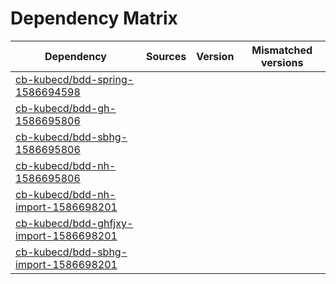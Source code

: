 # Dependency Matrix

Dependency | Sources | Version | Mismatched versions
---------- | ------- | ------- | -------------------
[cb-kubecd/bdd-spring-1586694598](https://github.com/cb-kubecd/bdd-spring-1586694598.git) |  | []() | 
[cb-kubecd/bdd-gh-1586695806](https://github.com/cb-kubecd/bdd-gh-1586695806.git) |  | []() | 
[cb-kubecd/bdd-sbhg-1586695806](https://github.com/cb-kubecd/bdd-sbhg-1586695806.git) |  | []() | 
[cb-kubecd/bdd-nh-1586695806](https://github.com/cb-kubecd/bdd-nh-1586695806.git) |  | []() | 
[cb-kubecd/bdd-nh-import-1586698201](https://github.com/cb-kubecd/bdd-nh-import-1586698201.git) |  | []() | 
[cb-kubecd/bdd-ghfjxy-import-1586698201](https://github.com/cb-kubecd/bdd-ghfjxy-import-1586698201.git) |  | []() | 
[cb-kubecd/bdd-sbhg-import-1586698201](https://github.com/cb-kubecd/bdd-sbhg-import-1586698201.git) |  | []() | 
